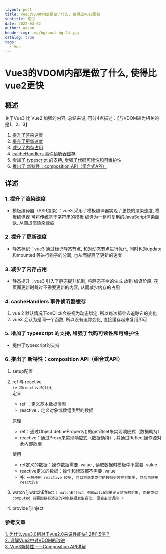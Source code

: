 ```yaml
---
layout: post
title: Vue3的VDOM内部是做了什么, 使得比vue2更快
subtitle: 笔记
date: 2022-03-02
author: Wason
header-img: img/bg/post-bg-24.jpg
catalog: true
tags:
  - Vue
---
```


# Vue3的VDOM内部是做了什么, 使得比vue2更快 #

## 概述 ##
关于Vue3 比 Vue2 加强的内容,  总结来说, 可分4点描述：【与VDOM较为相关的是1、2、3】   

1. [提升了渲染速度](#anc1)
2. [提升了更新速度](#anc2)
3. [减少了内存占用](#anc3)
4. [cacheHandlers 事件侦听器缓存](#anc4)
5. [增加了 typescript 的支持, 增强了代码可读性和可维护性](#anc5)
6. [推出了 新特性：composition API（组合式API）](#anc6)


## 详述 ##  

<a id='anc1'></a>  

### 1. 提升了渲染速度 ###  
- 模板编译器（SSR渲染）：vue3 采用了模板编译器实现了更快的渲染速度, 模板编译器 可将传统基于字符串的模板 编译为一组可复用的JavaScript渲染函数, 从而提高渲染速度  

<a id='anc2'></a>   

### 2. 提升了更新速度 ###  
- 静态标记：vue3 通过标记静态节点, 和对动态节点进行优化, 同时也对update和mounted 等进行钩子的分离, 也从而提高了更新的速度  

<a id='anc3'></a>

### 3. 减少了内存占用 ###
- 静态提升：vue3 引入了静态提升机制, 将静态子树的生成 放到 编译阶段, 在页面更新时跳过不需要更新的内容, 从而减少内存的占用  

<a id='anc4'></a>

### 4. cacheHandlers 事件侦听器缓存 ###
1. vue 2 默认情况下onClick会被视为动态绑定, 所以每次都会去追踪它的变化  
2. vue3 会认为是同一个函数, 所以没有追踪变化, 直接缓存起来复用即可  

<a id='anc5'></a>

### 5. 增加了 typescript 的支持, 增强了代码可读性和可维护性 ###
- 提供了typescript的支持

<a id='anc6'></a>

### 6. 推出了 新特性：composition API（组合式API） ###
1. setup配置  
2. ref 与 reactive  
  `ref和reactive的对比`  
    定义  
    - ref ：定义基本数据类型  
    - reactive：定义对象或数组类型的数据  

    原理  
    - ref：通过Object.defineProperty()的get和set来实现响应式（数据劫持）  
    - reactive：通过Proxy来实现响应式（数据劫持）, 并通过Reflect操作源对象内部数据  

    使用  
    - ref定义的数据：操作数据需要 .value , 读取数据时模板中不需要 .value  
    - reactive定义的数据：操作和读取都不需要 .value  
    - 补: `一般使用 reactive 较多, 可以将基本类型的数据封装在对象里, 然后再使用reactive`  

3. watch与watchEffect `( watchEffect 不同watch需要定义监听的对象, 而是类似computed 只要函数有涉及的对象数据发生变化, 便会主动调用 ) `
4. provide与inject  
  
  
  
### 参考文章 ###
[1. 为什么vue3.0相对于vue2.0来说性能快1.2到1.5倍？][1]  
[2. 详解Vue3中对VDOM的改进][2]  
[3. Vue3新特性——Composition API详解][3]

[1]: https://blog.csdn.net/weixin_65785071/article/details/125293065
[2]: https://pythonjishu.com/vqgnrnblhxskmvz/
[3]: https://blog.csdn.net/ailsa_csdn/article/details/123166534
